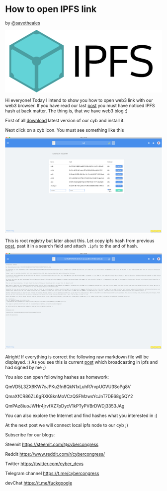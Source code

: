 # How to open IPFS link
by [@savetheales](cyb://0x00CA47db1BE92C1072e973fd8DC4A082f7d70214.eth)

![ipfs](IPFS_logo.png)

Hi everyone! Today I intend to show you how to open web3 link with our web3 browser. If you have read our last [post](https://steemit.com/web3/@savetheales/gitcoin-lovers) you must have noticed IPFS hash at back matter. The thing is, that we have web3 blog :)

First of all [download](https://github.com/cybercongress/cyb/releases) latest version of our cyb and install it.

Next click on a cyb icon. You must see something like this

![cyb](cyb_ss_start.png)

This is root registry but later about this. Let copy ipfs hash from previous [post](https://steemit.com/web3/@savetheales/gitcoin-lovers), past it in a search field and attach `.ipfs` to the and of hash.

![result](search.png)

Alright! If everything is correct the following raw markdown file will be displayed. :)
As you see this is current [post](https://steemit.com/web3/@savetheales/gitcoin-lovers) which broadcasting in ipfs and had signed by me ;)

You also can open following hashes as homework:

QmVD5L3ZX6KW7cJPKu2fn8QkN1xLuhR7rvpUGVU3SoPg8V

QmaXfCR86ZL6gRXK8knMoVCzQSFMzwsYcJnT7DE68g5QY2

QmPAz8iuoJWHr4jrvfXZ7pDycV1kPTyPVBrDWDj3353JAg

You can also explore the Internet and find hashes what you interested in :)

At the next post we will connect local ipfs node to our cyb ;)

Subscribe for our blogs:

Steemit https://steemit.com/@cybercongress

Reddit https://www.reddit.com/r/cybercongress/

Twitter https://twitter.com/cyber_devs

Telegram channel https://t.me/cybercongress

devChat https://t.me/fuckgoogle
